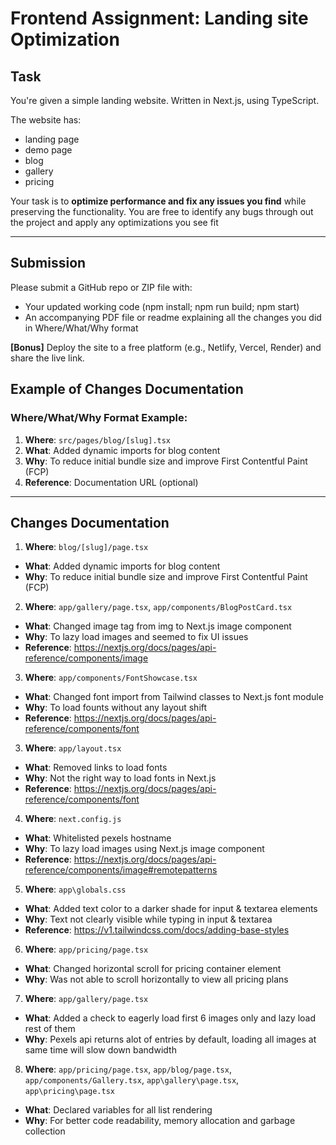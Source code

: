 # Frontend Assignment: Landing site Optimization

## Task

You're given a simple landing website. Written in Next.js, using TypeScript.

The website has:

- landing page
- demo page
- blog
- gallery
- pricing

Your task is to **optimize performance and fix any issues you find** while preserving the functionality. You are free to identify any bugs through out the project and apply any optimizations you see fit

---

## Submission

Please submit a GitHub repo or ZIP file with:

- Your updated working code (npm install; npm run build; npm start)
- An accompanying PDF file or readme explaining all the changes you did in Where/What/Why format

**[Bonus]** Deploy the site to a free platform (e.g., Netlify, Vercel, Render) and share the live link.

## Example of Changes Documentation

### Where/What/Why Format Example:

1. **Where**: `src/pages/blog/[slug].tsx`
2. **What**: Added dynamic imports for blog content
3. **Why**: To reduce initial bundle size and improve First Contentful Paint (FCP)
4. **Reference**: Documentation URL (optional)

---


## Changes Documentation


1. **Where**: `blog/[slug]/page.tsx`
  - **What**: Added dynamic imports for blog content
  - **Why**: To reduce initial bundle size and improve First Contentful Paint (FCP)

2. **Where**: `app/gallery/page.tsx`, `app/components/BlogPostCard.tsx`
  - **What**: Changed image tag from img to Next.js image component
  - **Why**: To lazy load images and seemed to fix UI issues
  - **Reference**: https://nextjs.org/docs/pages/api-reference/components/image

3. **Where**: `app/components/FontShowcase.tsx`
  - **What**: Changed font import from Tailwind classes to Next.js font module
  - **Why**: To load founts without any layout shift
  - **Reference**: https://nextjs.org/docs/pages/api-reference/components/font

3. **Where**: `app/layout.tsx`
  - **What**: Removed links to load fonts
  - **Why**: Not the right way to load fonts in Next.js
  - **Reference**: https://nextjs.org/docs/pages/api-reference/components/font

4. **Where**: `next.config.js`
  - **What**: Whitelisted pexels hostname
  - **Why**: To lazy load images using Next.js image component
  - **Reference**: https://nextjs.org/docs/pages/api-reference/components/image#remotepatterns

5. **Where**: `app\globals.css`
  - **What**: Added text color to a darker shade for input & textarea elements
  - **Why**: Text not clearly visible while typing in input & textarea
  - **Reference**: https://v1.tailwindcss.com/docs/adding-base-styles

6. **Where**: `app/pricing/page.tsx`
  - **What**: Changed horizontal scroll for pricing container element
  - **Why**: Was not able to scroll horizontally to view all pricing plans

7. **Where**: `app/gallery/page.tsx`
  - **What**: Added a check to eagerly load first 6 images only and lazy load rest of them
  - **Why**: Pexels api returns alot of entries by default, loading all images at same time will slow down bandwidth

8. **Where**: `app/pricing/page.tsx`, `app/blog/page.tsx`, `app/components/Gallery.tsx`, `app\gallery\page.tsx`, `app\pricing\page.tsx`
  - **What**: Declared variables for all list rendering
  - **Why**: For better code readability, memory allocation and garbage collection
